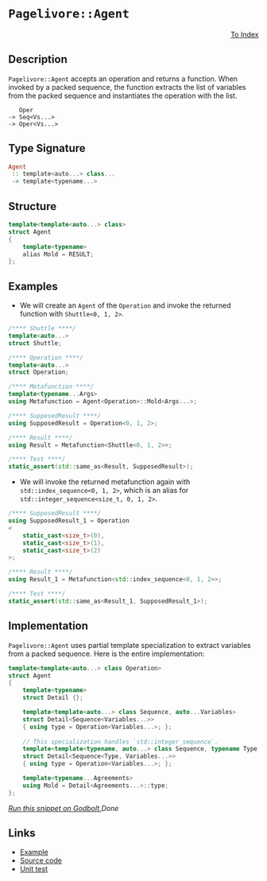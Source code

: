<!-- Copyright 2024 Feng Mofan
SPDX-License-Identifier: Apache-2.0 -->

# `Pagelivore::Agent`

<p style='text-align: right;'><a href="../../../facilities/metafunctions.md#pagelivore-agent">To Index</a></p>

## Description

`Pagelivore::Agent` accepts an operation and returns a function.
When invoked by a packed sequence, the function extracts the list of variables from the packed sequence and instantiates the operation with the list.

<pre><code>   Oper
-> Seq&lt;Vs...&gt;
-> Oper&lt;Vs...&gt;</code></pre>

## Type Signature

```Haskell
Agent
 :: template<auto...> class...
 -> template<typename...>
```

## Structure

```C++
template<template<auto...> class>
struct Agent
{
    template<typename>
    alias Mold = RESULT;
};
```

## Examples

- We will create an `Agent` of the `Operation` and invoke the returned function with `Shuttle<0, 1, 2>`.

```C++
/**** Shuttle ****/
template<auto...>
struct Shuttle;

/**** Operation ****/
template<auto...>
struct Operation;

/**** Metafunction ****/
template<typename...Args>
using Metafunction = Agent<Operation>::Mold<Args...>;

/**** SupposedResult ****/
using SupposedResult = Operation<0, 1, 2>;

/**** Result ****/
using Result = Metafunction<Shuttle<0, 1, 2>>;

/**** Test ****/
static_assert(std::same_as<Result, SupposedResult>);
```

- We will invoke the returned metafunction again with `std::index_sequence<0, 1, 2>`, which is an alias for `std::integer_sequence<size_t, 0, 1, 2>`.

```C++
/**** SupposedResult ****/
using SupposedResult_1 = Operation
<
    static_cast<size_t>(0),
    static_cast<size_t>(1),
    static_cast<size_t>(2)
>;

/**** Result ****/
using Result_1 = Metafunction<std::index_sequence<0, 1, 2>>;

/**** Test ****/
static_assert(std::same_as<Result_1, SupposedResult_1>);
```

## Implementation

`Pagelivore::Agent` uses partial template specialization to extract variables from a packed sequence. Here is the entire implementation:

```C++
template<template<auto...> class Operation>
struct Agent
{
    template<typename>
    struct Detail {};

    template<template<auto...> class Sequence, auto...Variables>
    struct Detail<Sequence<Variables...>>
    { using type = Operation<Variables...>; };
    
    // This specialization handles `std::integer_sequence`.
    template<template<typename, auto...> class Sequence, typename Type, auto...Variables>
    struct Detail<Sequence<Type, Variables...>>
    { using type = Operation<Variables...>; };

    template<typename...Agreements>
    using Mold = Detail<Agreements...>::type;
};
```

[*Run this snippet on Godbolt.*](https://godbolt.org/#z:OYLghAFBqd5QCxAYwPYBMCmBRdBLAF1QCcAaPECAMzwBtMA7AQwFtMQByARg9KtQYEAysib0QXACx8BBAKoBnTAAUAHpwAMvAFYTStJg1DIApACYAQuYukl9ZATwDKjdAGFUtAK4sGe1wAyeAyYAHI%2BAEaYxCAA7LGkAA6oCoRODB7evnrJqY4CQSHhLFEx8baY9vkMQgRMxASZPn5cFVXptfUEhWGR0XEJCnUNTdmtQ109xaUDAJS2qF7EyOwcAPQAVFvbO7t7G2smGgCCm9sA1AAimImujMh4mArnO4cnZ/ufu2/HR79mAGZgshvFhziYAW5kEN0FgqBDsH8/h8vqitj8UecAJIsRL0NiCJjVF7bDFo8kHJEnAiYXEGGkQtw0ulEzCMpheIgAOh5CPOIKYCmeAHlbsQiekEX8hsQvA5zsdgIwCEjYlYTudNedmXjWYyCABPW7MNhSjVamVyghXTB1OjgtUmWKXCHq37mzU6%2BlsyFevWQjnc3kA7D8gxC85CTAARy890wpHOgdQPK5ADV6ngmBF6AozcctedLfLrnbaIyo7H44yM8QszmnqmpSG/oWnRZzl5UkZtUbMOCAZdzqLohKBDXM9nc02WwCO06XXPW1rl5q1mtzgAVBB4Z4KW4PMR4ABeY4Y5wQhnQufBADYNDCQCBgjSlcQAPpKKsMFYme9c1dtVpXUGV9YDvX1PsTQTJNORTYNQwFCNKzjH8YMNY1WH7Tc%2B0TZNU1retc3zQti2tUsmDoCsY1Q39IRw25E0IqdGwQkiVzVTtu2AXtbgHIcR3FaoJzrFiFBnRE5wdRc3UAv1QKZKCsNTRViEwWllTzFsPS44IeIAWU8dB%2BJtMtGVU9SCQIcSEKfDCfVk51XSpU4KVRMkLgAMTwYghnObBVFYPF%2B1eZE3K%2BH4kUBYFQX7Rk0DQxJrPzMKLiEBBOQIegSXRP55J9Nx8LYk4yMjDKCCyhyXMxQSzxyylqXA/1CrgiTpQIWV5Vq4SlxOVKtnOfTbSYKgvB/YlQsalkFPs6CVOIYAtMRE4uz0wbhtG8b0hMxVlUZbrJRDJ9DNodBzIWmyANnWT3h2SMvESXJMHQAAlJ4vFoa1JuOVaeyEB6nte97PpMg7x0hDRE1ac4zGbG7XIuN6FA%2Br7ST%2BX6eKRlGTKGupNocQ63HSzL6EZSHzmh2HZ0k%2BHMU3J5Udykq6kcZB30FJQGggR8QAULD2a0twsc%2BxN/selJnuFlUQ1mZy%2Btu8LPg8gaowS4yAqC7LvpRRXvqioEf1igc3E5OhCANFKFZVgGJaB5GQe%2BjH7vFpQ7ZR98uFBsUzyRSFAImVn31EIZGVSY9MHfaXsAgDR5n9lm8DZ4PpbcMOI6jiAuDjnSA8ToPBRTtPI4RCAzFlvrruqu6pfqn4nalj2cY2saCfB1OCHQJ9giwVRPxo6sIahxMqckmmq4uem/O%2B3O2Y56ICG5junz5tgBcZBvobFwGN4RWXevdY4OHmWhOAAVl4PwOC0UhUE4NxrGsItFmWOLAR4UgCE0I/5gAaxAU/JBcg0AADjMGYAAnOArgp8QHAK4PEaQJ8OCSF4CwCQGhIaX2vrfDgvAFAgEhp/K%2BR9SBwFgDARAIBFgEESJycglA0C4joNEUIWFOCqGAbeAAtLeSQ5xgDIGQBTQBZheDPUICQPAndWj8EECIMQ7ApAyEEIoFQ6hiGkF0K0AA7uKRInAeDHzPhfL%2BN9ODCk5LQ60qAqDnA4dw3h/DBHCK5GYc4EAPBMPoMQcEb9Zi8CIVoeYEAkCMMSMwsgFAIBhIiSAYAUgzB8DoDSXylAIimIiMEeoBoDG8EycwYgBphQRG0JgBwuTSCMKssKBgtAckaKwBELwwBCq0FoPg7gvAsAsEMMAcQDSfJlMcAANyeKYzAqgymclWO/F8lRTG0DwBEcUhSPBYFMR1PAaDOmkFGcQCIEtrg9KMIsowX95hUAMItNMjxtEjkvu/WRwhRDiCUU81RahTFaP0L0lAD9LD6CWfgyA8xUBJXSB0rhMIISXFMJYawZhsF7LrFgYFEB5h2CGekFwDB3CeGaP4XFUw%2BgxFaLkNIAhRgtCSCkClDBiUlH6OMSoWKBCdBGPisYbRWU1GGN0YIvRGWktsHyqlegJgNAZTMLOCwlgrAkEYjg59SBYN4DguxnCeF8IEUIqQrj3G4AkT48wAIs4BPOfMBAmAmBYBiOi0gf9JAAi5OAgEsRJAaEkGYSQ94NCn1vOA/QnAUGkDQaarkt4uC3mAeAuBt4AHQNdbeFVpicF4IIR/c5pCKEhKoZYuhUSYneNYWwTg9QWDDNiFwpgYZekU3AVyLgQCxH4CICivQTz5GvOkO8pQnyNG6ESbopg%2BjOmKuVaqsxHALE0M5OcGxGqHF8IFD2LgDam0aHcZ48J3jfEAjLua4hwTQmoC8dEeh0TT07v6Cu%2BJUDIY0E%2BtEfBEB0kaPydkipH7CnFNKeUnZVTlQ1LqaYxpzTWntIqd03p/Tr74DUgTUZHTr4TKmTSCpcykHX0Wcs7JazVjX02ds9%2BeyDlKCOTBvSWbLlMGubc%2B5FTO0vMUT22QHz1HX0HT8s5cKrAApw2i0F4KBCQuhYOXjCKkXRBRWMkF3LW5%2BAgK4MVrRAgCumEymleR0gqa03SqVmnMUKfZY0Tl1KjPVBMwZ4VErTNZHM3y6zCrZUv2c0gidqbOCLq1bW1d66gEGtbSQPdZrM1Hstda21lBFUhrDQ2z1sRT7gPiACL1PrJCtEnWm2wGbAkkLIZQ6hViL1FpYWwjg5bHEsAUMMoRwy11cm9EMFtRqpEdtkF2ljyj5B9o4zoEAAJSDDtHYYoNSqTEaJwTOqx87bGqCqzVurDWmvWg8VeiJe6AT%2BLC0E0hJ6z2RIYet7xIBauPXfPV8B74Vvvnmz25Jz60kZKyYUr9L2iklKGRUwDghgP1Lg5gJpLSxCQZ2dBk5BGumDMQ2MjRqHkDTIw4IeZGicMrINPhjZdZiO8FI4c2klGzlHr4FchQNzMB3ONIxjrzGJCsZUb1r5A3uPGH%2BTYAT8AhPVA6WsR8EnLCIrVciqRsn7UWexUp3Fum1NFBJTkWl1RdPkuqE55l7Q2WirM%2BKllxnHPqbl%2BMTX9nxV69l0K5zChn7yple5ib2CvN3fONV2r5xLuNdZH5CAhq20he23l2YEWbX9HtUg2LIAIFcgBACU%2BMCMsYKj7EaNKbJucHTYQi1DqQCSFPi6%2BBsQMHAMkFArgoCzDJqQQCO3arU87e/mN0Ryf7e4NrwH3Zz7sWSCAA)$Done$

## Links

- [Example](../../../code/facilities/metafunctions/pagelivore/agent/implementation.hpp)
- [Source code](../../../../conceptrodon/pagelivore/agent.hpp)
- [Unit test](../../../../tests/unit/metafunctions/pagelivore/agent.test.hpp)
